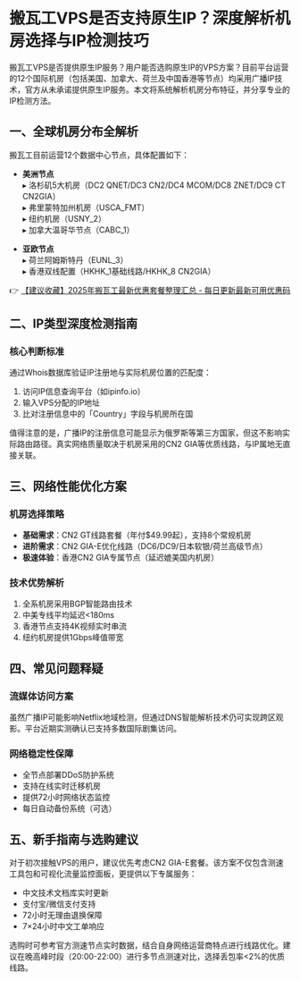 # 搬瓦工VPS是否支持原生IP？深度解析机房选择与IP检测技巧

搬瓦工VPS是否提供原生IP服务？用户能否选购原生IP的VPS方案？目前平台运营的12个国际机房（包括美国、加拿大、荷兰及中国香港等节点）均采用广播IP技术，官方从未承诺提供原生IP服务。本文将系统解析机房分布特征，并分享专业的IP检测方法。

## 一、全球机房分布全解析

搬瓦工目前运营12个数据中心节点，具体配置如下：

- **美洲节点**  
  ▸ 洛杉矶5大机房（DC2 QNET/DC3 CN2/DC4 MCOM/DC8 ZNET/DC9 CT CN2GIA）  
  ▸ 弗里蒙特加州机房（USCA_FMT）  
  ▸ 纽约机房（USNY_2）  
  ▸ 加拿大温哥华节点（CABC_1）

- **亚欧节点**  
  ▸ 荷兰阿姆斯特丹（EUNL_3）  
  ▸ 香港双线配置（HKHK_1基础线路/HKHK_8 CN2GIA）

👉 [【建议收藏】2025年搬瓦工最新优惠套餐整理汇总 - 每日更新最新可用优惠码](https://bit.ly/banwagon)

## 二、IP类型深度检测指南

### 核心判断标准
通过Whois数据库验证IP注册地与实际机房位置的匹配度：
1. 访问IP信息查询平台（如ipinfo.io）
2. 输入VPS分配的IP地址
3. 比对注册信息中的「Country」字段与机房所在国

值得注意的是，广播IP的注册信息可能显示为俄罗斯等第三方国家，但这不影响实际路由路径。真实网络质量取决于机房采用的CN2 GIA等优质线路，与IP属地无直接关联。

## 三、网络性能优化方案

### 机房选择策略
- **基础需求**：CN2 GT线路套餐（年付$49.99起），支持8个常规机房
- **进阶需求**：CN2 GIA-E优化线路（DC6/DC9/日本软银/荷兰高级节点）
- **极速体验**：香港CN2 GIA专属节点（延迟媲美国内机房）

### 技术优势解析
1. 全系机房采用BGP智能路由技术
2. 中美专线平均延迟<180ms
3. 香港节点支持4K视频实时串流
4. 纽约机房提供1Gbps峰值带宽

## 四、常见问题释疑

### 流媒体访问方案
虽然广播IP可能影响Netflix地域检测，但通过DNS智能解析技术仍可实现跨区观影。平台近期实测确认已支持多数国际剧集访问。

### 网络稳定性保障
- 全节点部署DDoS防护系统
- 支持在线实时迁移机房
- 提供72小时网络状态监控
- 每日自动备份系统（可选）

## 五、新手指南与选购建议

对于初次接触VPS的用户，建议优先考虑CN2 GIA-E套餐。该方案不仅包含测速工具包和可视化流量监控面板，更提供以下专属服务：
- 中文技术文档库实时更新
- 支付宝/微信支付支持
- 72小时无理由退换保障
- 7×24小时中文工单响应

选购时可参考官方测速节点实时数据，结合自身网络运营商特点进行线路优化。建议在晚高峰时段（20:00-22:00）进行多节点测速对比，选择丢包率<2%的优质线路。